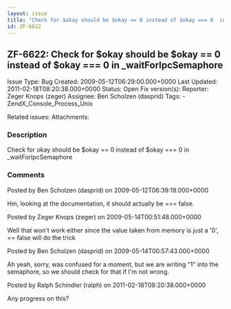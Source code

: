 ```yaml
---
layout: issue
title: "Check for $okay should be $okay == 0 instead of $okay === 0  in _waitForIpcSemaphore"
id: ZF-6622
---
```


ZF-6622: Check for $okay should be $okay == 0 instead of $okay === 0 in \_waitForIpcSemaphore
---------------------------------------------------------------------------------------------

 Issue Type: Bug Created: 2009-05-12T06:29:00.000+0000 Last Updated: 2011-02-18T08:20:38.000+0000 Status: Open Fix version(s): 
 Reporter:  Zeger Knops (zeger)  Assignee:  Ben Scholzen (dasprid)  Tags: - ZendX\_Console\_Process\_Unix
 
 Related issues: 
 Attachments: 
### Description

Check for okay should be $okay == 0 instead of $okay === 0 in \_waitForIpcSemaphore

 

 

### Comments

Posted by Ben Scholzen (dasprid) on 2009-05-12T06:39:19.000+0000

Hm, looking at the documentation, it should actually be === false.

 

 

Posted by Zeger Knops (zeger) on 2009-05-14T00:51:48.000+0000

Well that won't work either since the value taken from memory is just a '0', == false will do the trick

 

 

Posted by Ben Scholzen (dasprid) on 2009-05-14T00:57:43.000+0000

Ah yeah, sorry, was confused for a moment, but we are writing "1" into the semaphore, so we should check for that if I'm not wrong.

 

 

Posted by Ralph Schindler (ralph) on 2011-02-18T08:20:38.000+0000

Any progress on this?

 

 